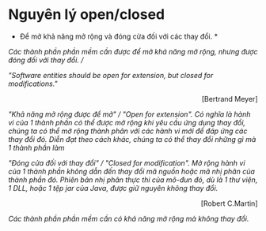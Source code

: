 # Nguyên lý open/closed

* Để mở khả năng mở rộng và
đóng cửa đối với các thay đổi. *

*Các thành phần phần mềm cần được để mở khả năng mở rộng, nhưng được đóng đối với thay đổi. /*

*"Software entities should be open for extension, but closed for modifications."*

<p align="right">[Bertrand Meyer]</p>

*"Khả năng mở rộng được để mở" / "Open for extension". Có nghĩa là hành vi của 1 thành phần có thể được mở rộng khi yêu cầu ứng dụng thay đổi, chúng ta có thể mở rộng thành phân với các hành vi mới để đáp ứng các thay đổi đó. Diễn đạt theo cách khác, chúng ta có thể thay đổi những gì mà 1 thành phần làm*

*"Đóng cửa đối với thay đổi" / "Closed for modification". Mở rộng hành vi của 1 thành phần không dẫn đến thay đổi mã nguồn hoặc mã nhị phân của thành phần đó. Phiên bản nhị phân thực thi của mô-đun đó, dù là 1 thư viện, 1 DLL, hoặc 1 tệp jar của Java, được giữ nguyên không thay đổi.*

<p align="right">[Robert C.Martin]</p>

*Các thành phần phần mềm cần có khả năng mở rộng mà không thay đổi.*

